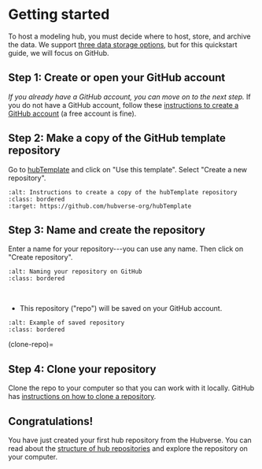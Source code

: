 # Getting started

To host a modeling hub, you must decide where to host, store, and archive the data. We support [three data storage options](data-storage.md), but for this quickstart guide, we will focus on GitHub.

## Step 1: Create or open your GitHub account

_If you already have a GitHub account, you can move on to the next step._ If you do not have a GitHub account, follow these [instructions to create a GitHub account](https://docs.github.com/en/get-started/signing-up-for-github/signing-up-for-a-new-github-account) (a free account is fine).

## Step 2: Make a copy of the GitHub template repository

Go to [hubTemplate](https://github.com/hubverse-org/hubTemplate) and click on "Use this template". Select "Create a new repository".

```{image} ../images/hubTemplate.png
:alt: Instructions to create a copy of the hubTemplate repository
:class: bordered
:target: https://github.com/hubverse-org/hubTemplate
```

## Step 3: Name and create the repository

Enter a name for your repository---you can use any name.  Then click on "Create repository".

```{image} ../images/repo-nam.png
:alt: Naming your repository on GitHub
:class: bordered
```

&nbsp;
&nbsp;
- This repository ("repo") will be saved on your GitHub account.

```{image} ../images/repo-woman.png
:alt: Example of saved repository
:class: bordered
```

(clone-repo)=
## Step 4: Clone your repository

Clone the repo to your computer so that you can work with it locally.  GitHub has [instructions on how to clone a repository](https://docs.github.com/en/repositories/creating-and-managing-repositories/cloning-a-repository).

## Congratulations!

You have just created your first hub repository from the Hubverse. You can read about the [structure of hub repositories](../user-guide/hub-structure.md) and explore the repository on your computer.


